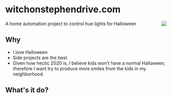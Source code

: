 # witchonstephendrive.com

A home automation project to control hue lights for Halloween <img src="https://raw.githubusercontent.com/egonelbre/gophers/10cc13c5e29555ec23f689dc985c157a8d4692ab/vector/fairy-tale/witch-too-much-candy.svg" align="right"/>

## Why

- I love Halloween
- Side projects are the best
- Given how hectic 2020 is, I believe kids won't have a normal Halloween, therefore I want try to produce more smiles from the kids in my neighborhood.

## What's it do?

